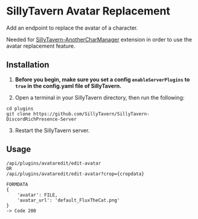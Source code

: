 # SillyTavern Avatar Replacement

Add an endpoint to replace the avatar of a character.

Needed for [SillyTavern-AnotherCharManager](https://github.com/sakhavhyand/SillyTavern-AnotherCharManager) extension in order to use the avatar replacement feature.

## Installation

1. **Before you begin, make sure you set a config `enableServerPlugins` to `true` in the config.yaml file of SillyTavern.**

2. Open a terminal in your SillyTavern directory, then run the following:

```
cd plugins
git clone https://github.com/SillyTavern/SillyTavern-DiscordRichPresence-Server
```

3. Restart the SillyTavern server.

## Usage
```
/api/plugins/avataredit/edit-avatar
OR
/api/plugins/avataredit/edit-avatar?crop={cropdata}

FORMDATA
{
    'avatar': FILE,
    'avatar_url': 'default_FluxTheCat.png'
}
-> Code 200
```
